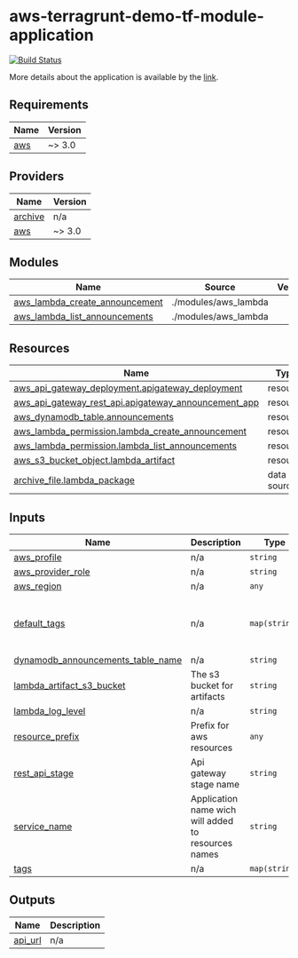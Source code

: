 # aws-terragrunt-demo-tf-module-application

[![Build Status](https://app.travis-ci.com/vadymbat/aws-terragrunt-demo-tf-module-application.svg?branch=main)](https://app.travis-ci.com/github/vadymbat/aws-terragrunt-demo-tf-module-application)

More details about the application is available by the [link](https://github.com/vadymbat/aws-serverless-announcement-microservice).

<!-- BEGINNING OF PRE-COMMIT-TERRAFORM DOCS HOOK -->
## Requirements

| Name | Version |
|------|---------|
| <a name="requirement_aws"></a> [aws](#requirement\_aws) | ~> 3.0 |

## Providers

| Name | Version |
|------|---------|
| <a name="provider_archive"></a> [archive](#provider\_archive) | n/a |
| <a name="provider_aws"></a> [aws](#provider\_aws) | ~> 3.0 |

## Modules

| Name | Source | Version |
|------|--------|---------|
| <a name="module_aws_lambda_create_announcement"></a> [aws\_lambda\_create\_announcement](#module\_aws\_lambda\_create\_announcement) | ./modules/aws_lambda |  |
| <a name="module_aws_lambda_list_announcements"></a> [aws\_lambda\_list\_announcements](#module\_aws\_lambda\_list\_announcements) | ./modules/aws_lambda |  |

## Resources

| Name | Type |
|------|------|
| [aws_api_gateway_deployment.apigateway_deployment](https://registry.terraform.io/providers/hashicorp/aws/latest/docs/resources/api_gateway_deployment) | resource |
| [aws_api_gateway_rest_api.apigateway_announcement_app](https://registry.terraform.io/providers/hashicorp/aws/latest/docs/resources/api_gateway_rest_api) | resource |
| [aws_dynamodb_table.announcements](https://registry.terraform.io/providers/hashicorp/aws/latest/docs/resources/dynamodb_table) | resource |
| [aws_lambda_permission.lambda_create_announcement](https://registry.terraform.io/providers/hashicorp/aws/latest/docs/resources/lambda_permission) | resource |
| [aws_lambda_permission.lambda_list_announcements](https://registry.terraform.io/providers/hashicorp/aws/latest/docs/resources/lambda_permission) | resource |
| [aws_s3_bucket_object.lambda_artifact](https://registry.terraform.io/providers/hashicorp/aws/latest/docs/resources/s3_bucket_object) | resource |
| [archive_file.lambda_package](https://registry.terraform.io/providers/hashicorp/archive/latest/docs/data-sources/file) | data source |

## Inputs

| Name | Description | Type | Default | Required |
|------|-------------|------|---------|:--------:|
| <a name="input_aws_profile"></a> [aws\_profile](#input\_aws\_profile) | n/a | `string` | `""` | no |
| <a name="input_aws_provider_role"></a> [aws\_provider\_role](#input\_aws\_provider\_role) | n/a | `string` | `""` | no |
| <a name="input_aws_region"></a> [aws\_region](#input\_aws\_region) | n/a | `any` | n/a | yes |
| <a name="input_default_tags"></a> [default\_tags](#input\_default\_tags) | n/a | `map(string)` | <pre>{<br>  "ManagedBy": "terraform",<br>  "module": "aws-terragrunt-demo-tf-module-application"<br>}</pre> | no |
| <a name="input_dynamodb_announcements_table_name"></a> [dynamodb\_announcements\_table\_name](#input\_dynamodb\_announcements\_table\_name) | n/a | `string` | `"announcements-table"` | no |
| <a name="input_lambda_artifact_s3_bucket"></a> [lambda\_artifact\_s3\_bucket](#input\_lambda\_artifact\_s3\_bucket) | The s3 bucket for artifacts | `string` | n/a | yes |
| <a name="input_lambda_log_level"></a> [lambda\_log\_level](#input\_lambda\_log\_level) | n/a | `string` | `"DEBUG"` | no |
| <a name="input_resource_prefix"></a> [resource\_prefix](#input\_resource\_prefix) | Prefix for aws resources | `any` | n/a | yes |
| <a name="input_rest_api_stage"></a> [rest\_api\_stage](#input\_rest\_api\_stage) | Api gateway stage name | `string` | n/a | yes |
| <a name="input_service_name"></a> [service\_name](#input\_service\_name) | Application name wich will added to resources names | `string` | n/a | yes |
| <a name="input_tags"></a> [tags](#input\_tags) | n/a | `map(string)` | `{}` | no |

## Outputs

| Name | Description |
|------|-------------|
| <a name="output_api_url"></a> [api\_url](#output\_api\_url) | n/a |
<!-- END OF PRE-COMMIT-TERRAFORM DOCS HOOK -->

